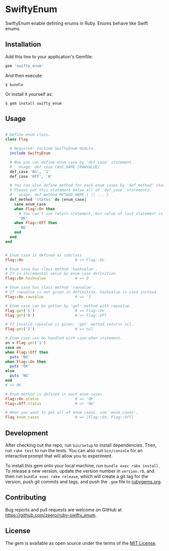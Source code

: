 # SwiftyEnum

SwiftyEnum enable defining enums in Ruby. Enums behave like Swift enums.

## Installation

Add this line to your application's Gemfile:

```ruby
gem 'swifty_enum'
```

And then execute:

    $ bundle

Or install it yourself as:

    $ gem install swifty_enum

## Usage

```ruby

# Define enum class.
class Flag

  # Required: Include SwiftyEnum module.
  include SwiftyEnum

  # Now you can define enum case by 'def_case' statement.
  #   Usage: def_case CASE_NAME [RAWVALUE]
  def_case 'On', '1'
  def_case 'Off', '0'

  # You can also define method for each enum cases by 'def_method' statement.
  # Please put this statement below all of 'def_case' statements.
  #   Usage: def_method METHOD_NAME { || ... }
  def_method 'status' do |enum_case|
    case enum_case
    when Flag::On then
      # You can't use return statement, but value of last statement is returned from enum method.
      'OK'
    when Flag::Off then
      'NG'
    end
  end
end


# Enum case is defined as subclass.
Flag::On                       # => Flag::On

# Enum case has class method 'hashvalue'.
# It is incremental value by enum case definition.
Flag::On.hashvalue             # => 0

# Enum case has class method 'rawvalue'.
# If rawvalue is not given in definition, hashvalue is used instead.
Flag::On.rawvalue              # => '1'

# Enum case can be gotten by 'get' method with rawvalue.
Flag.get('1')                  # => Flag::On
Flag.get('0')                  # => Flag::Off

# If invalid rawvalue is given, 'get' method returns nil.
Flag.get('2')                  # => nil

# Enum case can be handled with case-when statement.
on = Flag.get('1')
case on
when Flag::Off then
  puts 'NG'
when Flag::On then
  puts 'OK'
else
  puts 'NG'
end
# >> OK

# Enum method is defined in each enum cases.
Flag::On.status                # => 'OK'
Flag::Off.status               # => 'NG'

# When you want to get all of enum cases, use 'enum_cases'.
Flag.enum_cases                # => [Flag::On, Flag::Off]

```

## Development

After checking out the repo, run `bin/setup` to install dependencies. Then, run `rake test` to run the tests. You can also run `bin/console` for an interactive prompt that will allow you to experiment.

To install this gem onto your local machine, run `bundle exec rake install`. To release a new version, update the version number in `version.rb`, and then run `bundle exec rake release`, which will create a git tag for the version, push git commits and tags, and push the `.gem` file to [rubygems.org](https://rubygems.org).

## Contributing

Bug reports and pull requests are welcome on GitHub at https://github.com/zeero/ruby-swifty_enum.

## License

The gem is available as open source under the terms of the [MIT License](http://opensource.org/licenses/MIT).

